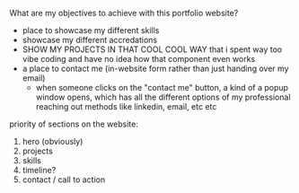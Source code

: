 What are my objectives to achieve with this portfolio website?

- place to showcase my different skills
- showcase my different accredations
- SHOW MY PROJECTS IN THAT COOL COOL WAY that i spent way too vibe coding and have no idea how that component even works
- a place to contact me (in-website form rather than just handing over my email)
  - when someone clicks on the "contact me" button, a kind of a popup window opens, which has all the different options of my professional reaching out methods like linkedin, email, etc etc

priority of sections on the website:

1. hero (obviously)
2. projects
3. skills
4. timeline?
5. contact / call to action
